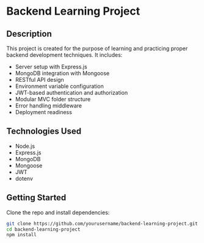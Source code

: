 # Backend Learning Project

## Description
This project is created for the purpose of learning and practicing proper backend development techniques. It includes:

- Server setup with Express.js
- MongoDB integration with Mongoose
- RESTful API design
- Environment variable configuration
- JWT-based authentication and authorization
- Modular MVC folder structure
- Error handling middleware
- Deployment readiness

## Technologies Used
- Node.js
- Express.js
- MongoDB
- Mongoose
- JWT
- dotenv

## Getting Started
Clone the repo and install dependencies:

```bash
git clone https://github.com/yourusername/backend-learning-project.git
cd backend-learning-project
npm install
